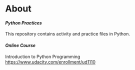 # **About**

#### *Python Practices*
This repository contains activity and practice files in Python.

#### *Online Course*

Introduction to Python Programming
https://www.udacity.com/enrollment/ud1110 

